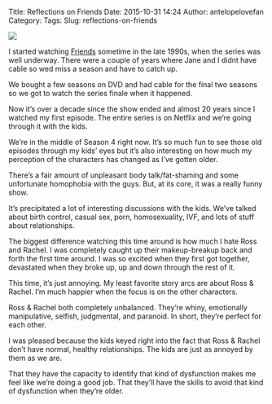 Title: Reflections on Friends
Date: 2015-10-31 14:24
Author: antelopelovefan
Category: 
Tags: 
Slug: reflections-on-friends

<img src="https://cdn-images-1.medium.com/max/2000/1*mI6xAe1gu7u5vduwnze3LA.jpeg"  />

I started watching [Friends](http://www.imdb.com/title/tt0108778/) sometime in the late 1990s, when the series was well underway. There were a couple of years where Jane and I didnt have cable so wed miss a season and have to catch up.

We bought a few seasons on DVD and had cable for the final two seasons so we got to watch the series finale when it happened.

Now it’s over a decade since the show ended and almost 20 years since I watched my first episode. The entire series is on Netflix and we’re going through it with the kids.

We’re in the middle of Season 4 right now. It’s so much fun to see those old episodes through my kids’ eyes but it’s also interesting on how much my perception of the characters has changed as I’ve gotten older.

There’s a fair amount of unpleasant body talk/fat-shaming and some unfortunate homophobia with the guys. But, at its core, it was a really funny show.

It’s precipitated a lot of interesting discussions with the kids. We’ve talked about birth control, casual sex, porn, homosexuality, IVF, and lots of stuff about relationships.

The biggest difference watching this time around is how much I hate Ross and Rachel. I was completely caught up their makeup-breakup back and forth the first time around. I was so excited when they first got together, devastated when they broke up, up and down through the rest of it.

This time, it’s just annoying. My least favorite story arcs are about Ross & Rachel. I’m much happier when the focus is on the other characters.

Ross & Rachel both completely unbalanced. They’re whiny, emotionally manipulative, selfish, judgmental, and paranoid. In short, they’re perfect for each other.

I was pleased because the kids keyed right into the fact that Ross & Rachel don’t have normal, healthy relationships. The kids are just as annoyed by them as we are.

That they have the capacity to identify that kind of dysfunction makes me feel like we’re doing a good job. That they’ll have the skills to avoid that kind of dysfunction when they’re older.

